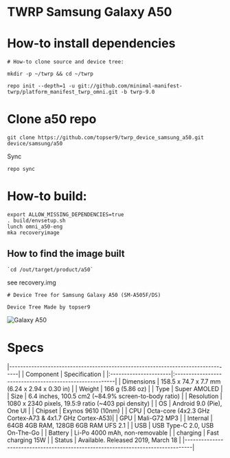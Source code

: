 # TWRP Samsung Galaxy A50

# How-to install dependencies
```
# How-to clone source and device tree:

mkdir -p ~/twrp && cd ~/twrp

repo init --depth=1 -u git://github.com/minimal-manifest-twrp/platform_manifest_twrp_omni.git -b twrp-9.0
```
# Clone a50 repo
```
git clone https://github.com/topser9/twrp_device_samsung_a50.git device/samsung/a50
```
Sync
```
repo sync
```
# How-to build:
```
export ALLOW_MISSING_DEPENDENCIES=true
. build/envsetup.sh
lunch omni_a50-eng
mka recoveryimage
```
## How to find the image built
```
`cd /out/target/product/a50`
```
see recovery.img
```
# Device Tree for Samsung Galaxy A50 (SM-A505F/DS)

Device Tree Made by topser9
```
![Galaxy A50](https://fdn2.gsmarena.com/vv/pics/samsung/samsung-galaxy-a50-sm-a505f-ds-1.jpg "Galaxy A50")
# Specs
|---------------------------------------------------------------------------------|
|      Component        |          Specification                                  |
|:----------------------|:--------------------------------------------------------|
| Dimensions            | 158.5 x 74.7 x 7.7 mm (6.24 x 2.94 x 0.30 in)           |
| Weight                | 166 g (5.86 oz)                                         |
| Type                  | Super AMOLED                                            |
| Size                  | 6.4 inches, 100.5 cm2 (~84.9% screen-to-body ratio)     |
| Resolution            | 1080 x 2340 pixels, 19.5:9 ratio (~403 ppi density)      |
| OS                    |  Android 9.0 (Pie), One UI                              |
| Chipset               | Exynos 9610 (10nm)                                     |
| CPU                   | Octa-core (4x2.3 GHz Cortex-A73 & 4x1.7 GHz Cortex-A53)|
| GPU                   | Mali-G72 MP3                                            |
| Internal              | 64GB 4GB RAM, 128GB 6GB RAM UFS 2.1                                  |
| USB                   | USB Type-C 2.0, USB On-The-Go                           |
| Battery               | Li-Po 4000 mAh, non-removable                           |
| charging              | Fast charging 15W                                       |
| Status                | Available. Released 2019, March 18                      |
|---------------------------------------------------------------------------------|
